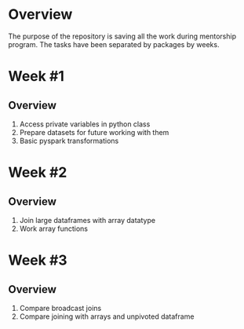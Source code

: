 # Overview
The purpose of the repository is saving all the work during mentorship program.
The tasks have been separated by packages by weeks.

# Week #1
## Overview
1) Access private variables in python class
2) Prepare datasets for future working with them
3) Basic pyspark transformations

# Week #2
## Overview
1) Join large dataframes with array datatype
2) Work array functions 

# Week #3
## Overview
1) Compare broadcast joins
2) Compare joining with arrays and unpivoted dataframe